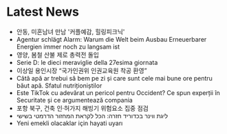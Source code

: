 # Latest News
-  안동, 미혼남녀 만남 '커플예감, 힐링피크닉'
-  Agentur schlägt Alarm: Warum die Welt beim Ausbau Erneuerbarer Energien immer noch zu langsam ist
-  영양, 봄철 산불 제로 총력전 돌입
-  Serie D: le dieci meraviglie della 27esima giornata
-  이상일 용인시장 “국가인권위 인권교육원 착공 환영”
-  Câtă apă ar trebui să bem pe zi și care sunt cele mai bune ore pentru băut apă. Sfatul nutriționiștilor
-  Este TikTok cu adevărat un pericol pentru Occident? Ce spun experții în Securitate și ce argumentează compania
-  포항 북구, 건축 인·허가지 해빙기 위험요소 집중 점검
-  ליגת ווינר בכדוריד חזרה: הכל לקראת המחזור הדרמטי בשישי
-  Yeni emekli olacaklar için hayati uyarı
